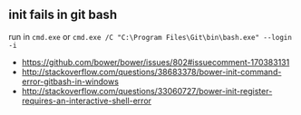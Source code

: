 ## init fails in git bash

run in `cmd.exe` or `cmd.exe /C "C:\Program Files\Git\bin\bash.exe" --login -i`

- https://github.com/bower/bower/issues/802#issuecomment-170383131
- http://stackoverflow.com/questions/38683378/bower-init-command-error-gitbash-in-windows
- http://stackoverflow.com/questions/33060727/bower-init-register-requires-an-interactive-shell-error
